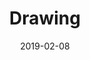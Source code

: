 ---
title: Drawing
date: '2019-02-08'
thumb_image: images/mar-4yo/4yo-mar-drawing.jpg
thumb_image_alt: Drawing
image: images/mar-4yo/4yo-mar-drawing.jpg
image_alt: Drawing
template: project
---	